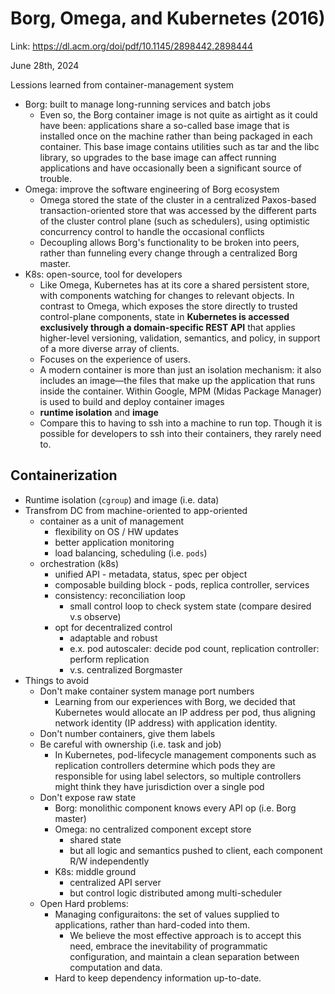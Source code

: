 # Borg, Omega, and Kubernetes (2016) 

Link: https://dl.acm.org/doi/pdf/10.1145/2898442.2898444

June 28th, 2024

Lessions learned from container-management system 
* Borg: built to manage long-running services and batch jobs
  * Even so, the Borg container image is not quite as
  airtight as it could have been: applications share a so-called base image that is installed once on the machine rather than being packaged in each container. This base image contains utilities such as tar and the libc library, so upgrades to the base image can affect running applications and have occasionally been a significant source of trouble.
* Omega: improve the software engineering of Borg ecosystem
  * Omega stored the state of the cluster in a centralized Paxos-based transaction-oriented store that was accessed by the different parts of the cluster control plane (such as schedulers), using optimistic concurrency control to handle the occasional conflicts
  * Decoupling allows Borg's functionality to be broken into peers, rather than funneling every change through a centralized Borg master.
* K8s: open-source, tool for developers
  * Like Omega, Kubernetes has at its core a shared persistent store, with components watching for changes to relevant objects. In contrast to Omega, which exposes the store directly to trusted control-plane components, state in **Kubernetes is accessed exclusively through a domain-specific REST API** that applies higher-level versioning, validation, semantics, and policy, in support of a more diverse array of clients.
  * Focuses on the experience of users.
  * A modern container is more than just an isolation mechanism: it also includes an image—the files that make up the application that runs inside the container. Within Google, MPM (Midas Package Manager) is used to build and deploy container images
  * **runtime isolation** and **image**
  *  Compare this to having to ssh into a machine to run top. Though it is possible for developers to ssh into their containers, they rarely need to.

## Containerization 
* Runtime isolation (`cgroup`) and image (i.e. data)
* Transfrom DC from machine-oriented to app-oriented
    *  container as a unit of management
        *  flexibility on OS / HW updates
        *  better application monitoring
        *  load balancing, scheduling (i.e. `pods`)
    *  orchestration (k8s) 
        *  unified API - metadata, status, spec per object
        *  composable building block - pods, replica controller, services 
        *  consistency: reconciliation loop
            *  small control loop to check system state (compare desired v.s observe)   
        *  opt for decentralized control 
            *  adaptable and robust
            *  e.x. pod autoscaler: decide pod count, replication controller: perform replication
            *  v.s. centralized Borgmaster 
*  Things to avoid
    *  Don't make container system manage port numbers
       *  Learning from our experiences with Borg, we decided that Kubernetes would allocate an IP address per pod, thus aligning network identity (IP address) with application identity.
    *  Don't number containers, give them labels
    *  Be careful with ownership (i.e. task and job)
       *  In Kubernetes, pod-lifecycle management components such as replication controllers determine which pods they are responsible for using label selectors, so multiple controllers might think they have jurisdiction over a single pod
    *  Don't expose raw state
        *  Borg: monolithic component knows every API op (i.e. Borg master) 
        *  Omega: no centralized component except store
            *  shared state
            *  but all logic and semantics pushed to client, each component R/W independently 
        *  K8s: middle ground
            *  centralized API server
            *  but control logic distributed among multi-scheduler 
   *  Open Hard problems:
      *  Managing configuraitons: the set of values supplied to applications, rather than hard-coded into them.  
         *  We believe the most effective approach is to accept this need, embrace the inevitability of programmatic configuration, and maintain a clean separation between computation and data.
      *  Hard to keep dependency information up-to-date. 
